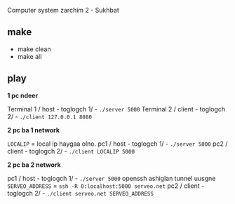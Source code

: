 Computer system zarchim 2 - Sukhbat

## make

- make clean
- make all

## play

**1 pc ndeer**

Terminal 1 / host - toglogch 1/ - `./server 5000`
Terminal 2 / client - toglogch 2/ - `./client 127.0.0.1 8080`

**2 pc ba 1 network**

`LOCALIP` = local ip haygaa olno.
pc1 / host - toglogch 1/ - `./server 5000`
pc2 / client - toglogch 2/ - `./client LOCALIP 5000`

**2 pc ba 2 network**

pc1 / host - toglogch 1/ - `./server 5000`
openssh ashiglan tunnel uusgne `SERVEO_ADDRESS` = `ssh -R 0:localhost:5000 serveo.net`
pc2 / client - toglogch 2/ - `./client serveo.net SERVEO_ADDRESS`